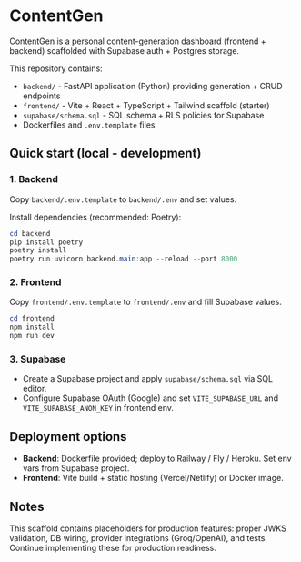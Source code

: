 # ContentGen

ContentGen is a personal content-generation dashboard (frontend + backend) scaffolded  with Supabase auth + Postgres storage.

This repository contains:

- `backend/` - FastAPI application (Python) providing generation + CRUD endpoints
- `frontend/` - Vite + React + TypeScript + Tailwind scaffold (starter)
- `supabase/schema.sql` - SQL schema + RLS policies for Supabase
- Dockerfiles and `.env.template` files

## Quick start (local - development)

### 1. Backend

Copy `backend/.env.template` to `backend/.env` and set values.

Install dependencies (recommended: Poetry):

```powershell
cd backend
pip install poetry
poetry install
poetry run uvicorn backend.main:app --reload --port 8000
```

### 2. Frontend

Copy `frontend/.env.template` to `frontend/.env` and fill Supabase values.

```powershell
cd frontend
npm install
npm run dev
```

### 3. Supabase

- Create a Supabase project and apply `supabase/schema.sql` via SQL editor.
- Configure Supabase OAuth (Google) and set `VITE_SUPABASE_URL` and `VITE_SUPABASE_ANON_KEY` in frontend env.

## Deployment options

- **Backend**: Dockerfile provided; deploy to Railway / Fly / Heroku. Set env vars from Supabase project.
- **Frontend**: Vite build + static hosting (Vercel/Netlify) or Docker image.

## Notes

This scaffold contains placeholders for production features: proper JWKS validation, DB wiring, provider integrations (Groq/OpenAI), and tests. Continue implementing these for production readiness.
